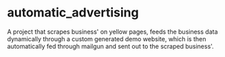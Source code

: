 # automatic_advertising
A project that scrapes business' on yellow pages, feeds the business data dynamically through a custom generated demo website, which is then automatically fed through mailgun and sent out to the scraped business'.
